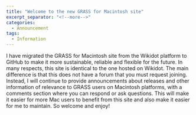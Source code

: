 ```yaml
---
title: "Welcome to the new GRASS for Macintosh site"
excerpt_separator: "<!--more-->"
categories:
  - Announcement
tags:
  - Information
---
```


I have migrated the GRASS for Macintosh site from the Wikidot platform to GitHub to make it more sustainable, reliable and flexible for the future. In many respects, this site is identical to the one hosted on Wikidot. The main difference is that this does not have a forum that you must request joining. Instead, I will continue to provide announcements about releases and other information of relevance to GRASS users on Macintosh platforms, with a comments section where you can respond or ask questions. This will make it easier for more Mac users to benefit from this site and also make it easier for me to maintain. So welcome and enjoy!
